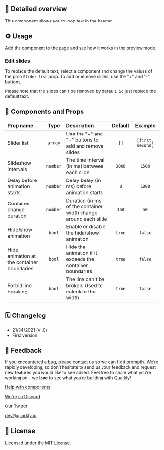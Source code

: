## 📖 Detailed overview

This component allows you to loop text in the header.

## ⚙️ Usage

Add the component to the page and see how it works in the preview mode.

### Edit slides

To replace the default text, select a component and change the values of the prop `Slider list` prop. To add or remove slides, use the "+" and "-" buttons.‎

Please note that the slides can't be removed by default. So just replace the default text.

## 🧩 Components and Props

| Prop name                                  |   Type   | Description                                                      | Default |      Example      |
| :----------------------------------------- | :------: | :--------------------------------------------------------------- | :-----: | :---------------: |
| Slider list                                | `array`  | Use the "+" and "-" buttons to add and remove slides             |  `[]`   | `[first, second]` |
| Slideshow intervals                        | `number` | The time interval (in ms) between each slide                     | `3000`  |      `1500`       |
| Delay before animation starts              | `number` | Delay Delay (in ms) before animation starts                      |   `0`   |      `1000`       |
| Container change duration                  | `number` | Duration (in ms) of the container width change around each slide |  `150`  |       `50`        |
| Hide/show animation                        |  `bool`  | Enable or disable the hide/show animation                        | `true`  |      `false`      |
| Hide animation at the container boundaries |  `bool`  | Hide the animation if it exceeds the container boundaries        | `true`  |      `false`      |
| Forbid line breaking                       |  `bool`  | The line can't be broken. Used to calculate the width            | `true`  |      `false`      |

## 🗓 Changelog

-   21/04/2021 (v1.0)
-   First version

## 📮 Feedback

If you encountered a bug, please contact us so we can fix it promptly. We’re rapidly developing, so don’t hesitate to send us your feedback and request new features you would like to see added. Feel free to share what you’re working on - we **love** to see what you’re building with Quarkly!

[Help with components](https://community.quarkly.io/c/requests/11)

[We're on Discord](https://discord.gg/SuF9vCMJGW)

[Our Twitter](https://twitter.com/quarklyapp)

[dev@quarkly.io](mailto:dev@quarkly.io)

## 📝 License

Licensed under the [MIT License](https://raw.githubusercontent.com/quarkly/community-kit/master/LICENSE).
